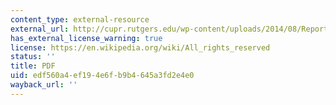 ```yaml
---
content_type: external-resource
external_url: http://cupr.rutgers.edu/wp-content/uploads/2014/08/Report1.pdf
has_external_license_warning: true
license: https://en.wikipedia.org/wiki/All_rights_reserved
status: ''
title: PDF
uid: edf560a4-ef19-4e6f-b9b4-645a3fd2e4e0
wayback_url: ''
---
```

